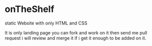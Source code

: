 # onTheShelf

static Website with only HTML and CSS


It is only landing page you can fork and work on it then send me pull request i will review and merge it if i get it enough to be added on it.